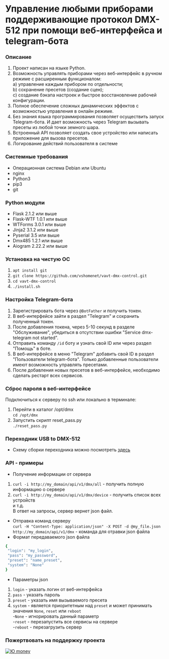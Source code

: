 Управление любыми приборами поддерживающие протокол DMX-512 при помощи веб-интерфейса и telegram-бота
===
### Описание
1. Проект написан на языке Python. 
2. Возможность управлять приборами через веб-интерфейс в ручном режиме с расширенным функционалом: \
a) управление каждым прибором по отдельности; \
b) сохранение пресетов (создание сцен); \
с) создание бэкапа настроек и быстрое восстановление рабочей конфигурации.
3. Полное обеспечение сложных динамических эффектов с возможностью управления  в онлайн режиме. 
4. Без знания языка программирования позволяет осуществить запуск Telegram-бота. И дает возможность через Telegram вызывать пресеты из любой точки земного шара.
5. Встроенный API позволяет создать свое устройство или написать приложение для вызова пресетов.
6. Логирование действий пользователя в системе

### Системные требования
* Операционная система Debian или Ubuntu
* nginx
* Python3
* pip3
* git

### Python модули
* Flask 2.1.2 или выше
* Flask-WTF 1.0.1 или выше
* WTForms 3.0.1 или выше
* Jinja2 3.1.2 или выше
* Pyserial 3.5 или выше
* Dmx485 1.2.1 или выше
* Aiogram 2.22.2 или выше

### Установка на чистую ОС
1. `apt install git`
2. `git clone https://github.com/vshomenet/vavt-dmx-control.git`
3. `cd vavt-dmx-control` 
4. `./install.sh`

###  Настройка Telegram-бота
1. Зарегистрировать бота через `@BotFather` и получить токен.
2. В веб-интерфейсе зайти в раздел "Telegram" и сохранить полученный токен.
3. После добавления токена, через 5-10 секунд в разделе "Обслуживание", убедиться в отсутствии ошибки "Service dmx-telegram not started".
4. Отправить команду `/id` боту и узнать свой ID или через раздел "Помощь" в боте.
5. В веб-интерфейсе в меню "Telegram" добавить свой ID в раздел "Пользователи telegram-бота". Только добавленные пользователи имеют возможность управлять пресетами.
6. После добавления новых пресетов в веб-интерфейсе, необходимо сделать рестарт всех сервисов.

### Сброс пароля в веб-интерфейсе
Подключиться к серверу по ssh или локально в терминале:
1. Перейти в каталог /opt/dmx \
`cd /opt/dmx`
2. Запустить скрипт reset_pass.py \
`./reset_pass.py` 

### Переходник USB to DMX-512
* Схему сборки переходника можно посмотреть [здесь](circuit_diagram)

### API - примеры
* Получение информации от сервера
1. `curl -i http://my_domain/api/v1/dmx/all` - получить полную информацию о сервере
2. `curl -i http://my_domain/api/v1/dmx/device` - получить список всех устройств \
и т.д.\
В ответ на запросы, сервер вернет json файл.
* Отправка команд серверу\
`curl -H "Content-Type: application/json" -X POST -d @my_file.json http://my_domain/api/v1/dmx` - команда для отравки json файла
* Формат передаваемого json файла
```rb
{
 "login": "my_login", 
 "pass": "my_password", 
 "preset": "name_preset",
 "system": "None"
}
```
* Параметры json 
1. `login` - указать логин от веб-интерфейса 
2. `pass` - указать пароль 
3. `preset` - указать имя вызываемого пресета 
4. `system` - является приоритетным над `preset` и может принимать значения `None`, `reset` или `reboot` \
-`None` -  игнорировать данный параметр \
-`reset` -  перезапустить все сервисы на сервере \
-`reboot` - перезагрузить сервер

### Пожертвовать на поддержку проекта
[![Ю money](https://www.paypalobjects.com/en_US/i/btn/btn_donateCC_LG.gif)](https://yoomoney.ru/fundraise/BipPxgNsYWg.221118)
